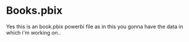 # Books.pbix
Yes this is an book.pbix powerbi file as in this you gonna have the data in which i'm working on..
